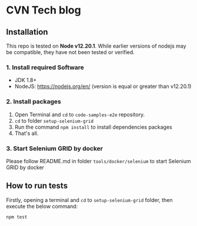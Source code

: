 # CVN Tech blog

## Installation
This repo is tested on **Node v12.20.1**.  While earlier versions of nodejs may be compatible, they have not been tested or verified.

### 1. Install required Software

- JDK 1.8+
- NodeJS: https://nodejs.org/en/ (version is equal or greater than v12.20.1)

### 2. Install packages

1. Open Terminal and `cd` to `code-samples-e2e` repository.
2. `cd`  to folder `setup-selenium-grid`  
3. Run the command `npm install` to install dependencies packages
4. That's all.
   
### 3. Start Selenium GRID by docker

Please follow README.md in folder `tools/docker/selenium` to start Selenium GRID by docker   


## How to run tests

Firstly, opening a terminal and `cd` to `setup-selenium-grid` folder, then execute the below command:

``` 
npm test
```